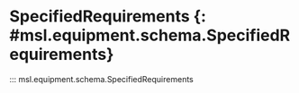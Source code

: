 # SpecifiedRequirements {: #msl.equipment.schema.SpecifiedRequirements}
::: msl.equipment.schema.SpecifiedRequirements
